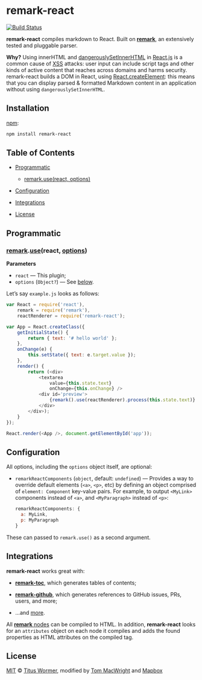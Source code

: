 # remark-react

[![Build Status](https://travis-ci.org/mapbox/remark-react.svg?branch=master)](https://travis-ci.org/mapbox/remark-react)

**remark-react** compiles markdown to React.  Built on [**remark**](https://github.com/wooorm/remark),
an extensively tested and pluggable parser.

**Why?** Using innerHTML and [dangerouslySetInnerHTML](https://facebook.github.io/react/tips/dangerously-set-inner-html.html) in
[React.js](http://facebook.github.io/react/) is a common cause of [XSS](https://en.wikipedia.org/wiki/Cross-site_scripting)
attacks: user input can include script tags and other kinds of active
content that reaches across domains and harms security. remark-react
builds a DOM in React, using [React.createElement](https://facebook.github.io/react/docs/top-level-api.html):
this means that you can display parsed & formatted Markdown content
in an application without using `dangerouslySetInnerHTML`.

## Installation

[npm](https://docs.npmjs.com/cli/install):

```bash
npm install remark-react
```

## Table of Contents

*   [Programmatic](#programmatic)

    *   [remark.use(react, options)](#remarkusereact-options)

*   [Configuration](#configuration)

*   [Integrations](#integrations)

*   [License](#license)

## Programmatic

### [remark](https://github.com/wooorm/remark#api).[use](https://github.com/wooorm/remark#remarkuseplugin-options)(react, [options](#configuration))

**Parameters**

*   `react` — This plugin;
*   `options` (`Object?`) — See [below](#configuration).

Let’s say `example.js` looks as follows:

```js
var React = require('react'),
    remark = require('remark'),
    reactRenderer = require('remark-react');

var App = React.createClass({
    getInitialState() {
        return { text: '# hello world' };
    },
    onChange(e) {
        this.setState({ text: e.target.value });
    },
    render() {
        return (<div>
            <textarea
                value={this.state.text}
                onChange={this.onChange} />
            <div id='preview'>
                {remark().use(reactRenderer).process(this.state.text)}
            </div>
        </div>);
    }
});

React.render(<App />, document.getElementById('app'));
```

## Configuration

All options, including the `options` object itself, are optional:

*   `remarkReactComponents` (`object`, default: `undefined`)
    — Provides a way to override default elements (`<a>`, `<p>`, etc)
    by defining an object comprised of `element: Component` key-value
    pairs. For example, to output `<MyLink>` components instead of
    `<a>`, and `<MyParagraph>` instead of `<p>`:

    ```js
    remarkReactComponents: {
      a: MyLink,
      p: MyParagraph
    }
    ```

These can passed to `remark.use()` as a second argument.

## Integrations

**remark-react** works great with:

*   [**remark-toc**](https://github.com/wooorm/remark-toc), which generates
    tables of contents;

*   [**remark-github**](https://github.com/wooorm/remark-github), which
    generates references to GitHub issues, PRs, users, and more;

*   ...and [more](https://github.com/wooorm/remark/blob/master/doc/plugins.md#list-of-plugins).

All [**remark** nodes](https://github.com/wooorm/remark/blob/master/doc/nodes.md)
can be compiled to HTML.  In addition, **remark-react** looks for an
`attributes` object on each node it compiles and adds the found properties
as HTML attributes on the compiled tag.

## License

[MIT](LICENSE) © [Titus Wormer](http://wooorm.com), modified by [Tom MacWright](http://www.macwright.org/) and [Mapbox](https://www.mapbox.com/)
